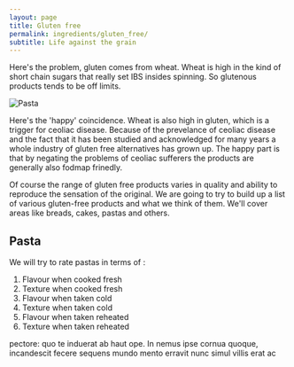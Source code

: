 ```yaml
---
layout: page
title: Gluten free
permalink: ingredients/gluten_free/
subtitle: Life against the grain
---
```



Here's the problem, gluten comes from wheat. Wheat is high in the kind of short chain sugars that really set IBS insides spinning. So glutenous products tends to be off limits. 

![Pasta]({{https://fodblog.github.io/}}/assets/pictures/pasta.gif)

Here's the 'happy' coincidence. Wheat is also high in gluten, which is a trigger for ceoliac disease. Because of the prevelance of ceoliac disease and the fact that it has been studied and acknowledged for many years a whole industry of gluten free alternatives has grown up. The happy part is that by negating the problems of ceoliac sufferers the products are generally also fodmap frinedly.

Of course the range of gluten free products varies in quality and ability to reproduce the sensation of the original. We are going to try to build up a list of various gluten-free products and what we think of them. We'll cover areas like breads, cakes, pastas and others.


## Pasta <a name="gluten-pasta"></a>

We will try to rate pastas in terms of :

1. Flavour when cooked fresh
2. Texture when cooked fresh
3. Flavour when taken cold
4. Texture when taken cold
5. Flavour when taken reheated
6. Texture when taken reheated

pectore:
quo te induerat ab haut ope. In nemus ipse cornua quoque, incandescit fecere
sequens mundo mento erravit nunc simul villis erat ac

